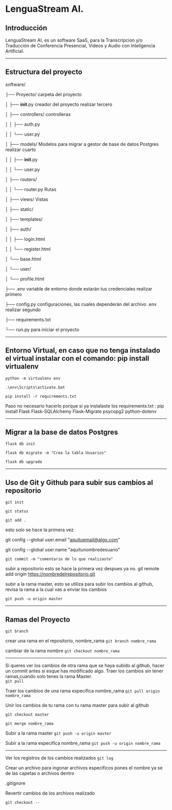 # LenguaStream AI.

## Introducción

LenguaStream AI, es un software SaaS, para la Transcripcion y/o Traducción de Conferencia Presencial, Videos y Audio con Inteligencia Artificial.

<hr/>

## Estructura del proyecto

software/

├── Proyecto/                  carpeta del proyecto

│   ├── __init__.py            creador del proyecto                                         realizar tercero

│   ├── controllers/           controlleras

│   │   ├── auth.py

│   │   └── user.py

│   ├── models/                Modelos para migrar a gestor de base de datos Postgres       realizar cuarto

│   │   ├── __init__.py

│   │   └── user.py

│   ├── routers/

│   │   └── router.py          Rutas

│   ├── views/                 Vistas 

│       ├── static/

│       ├── templates/

│       ├── auth/

│       │   ├── login.html

│       │   └── register.html

│       └── base.html

│       └── user/

│           └── profile.html

├── .env                       variable de entorno donde estarán tus credenciales            realizar primero

├── config.py                  configuraciones, las cuales dependerán del archivo .env       realizar segundo

├── requirements.txt

└── run.py                     para iniciar el proyecto



----

## Entorno Virtual, en caso que no tenga instalado el virtual instalar con el comando: pip install virtualenv

`python -m virtualenv env`

`.\env\Scripts\activate.bat`

`pip install -r requirements.txt`

Paso no necesario hacerlo porque si ya instalaste los requirements.txt : pip install Flask Flask-SQLAlchemy Flask-Migrate psycopg2 python-dotenv


----

## Migrar a la base de datos Postgres


`flask db init`

`flask db migrate -m "Crea la tabla Usuarios"`

`flask db upgrade`


----

## Uso de Git y Github para subir sus cambios al repositorio

`git init`

`git status`

`git add .`


esto solo se hace la primera vez

git config --global user.email "aquituemail@algo.com"

git config --global user.name "aquitunombredesuario"


`git commit -m "comentario de lo que realizaste"`


subir a repositorio esto se hace la primera vez despues ya no.
git remote add origin https://nombredelrepositorio.git


subir a la rama master, esto se utiliza para subir los cambios al github, revisa la rama a la cual vas a enviar los cambios

`git push -u origin master`



----

## Ramas del Proyecto

`git branch`

crear una rama en el repositorio, nombre_rama
`git branch nombre_rama`

cambiar de la rama nombre
`git checkout nombre_rama`


----

Si queres ver los cambios de otra rama que se haya subido al github, hacer un commit antes si esque has modificado algo.
Traer los cambios sin tener ramas,cuando solo tenes la rama Master.   
`git pull` 

Traer los cambios de una rama especifica nombre_rama
`git pull origin nombre_rama`

Unir los cambios de tu rama con tu rama master para subir al github

`git checkout master`

`git merge nombre_rama`

Subir a la rama master 
`git push -u origin master`

Subir a la rama especifica nombre_rama
`git push -u origin nombre_rama`



----

Ver los registros de los cambios realizados
`git log`

Crear un archivo para ingonar archivos especificos pones el nombre ya se de las capetas o archivos dentro

.gitignore


Revertir cambios de los archivos realizado 

`git checkout --`

